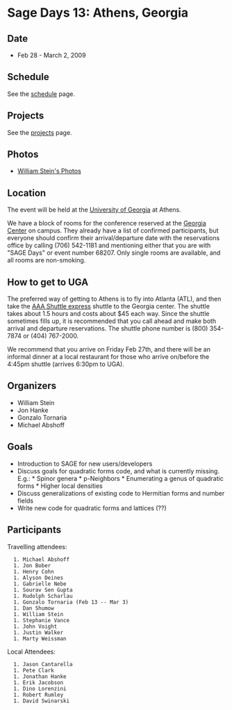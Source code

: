 

# Sage Days 13: Athens, Georgia


## Date

* Feb 28 - March 2, 2009 

## Schedule

See the <a href="/days13/schedule">schedule</a> page. 


## Projects

See the <a href="/days13/projects">projects</a> page. 


## Photos

* <a class="http" href="http://picasaweb.google.com/wstein/SageDays13Georgia">William Stein's Photos</a> 

## Location

The event will be held at the <a class="http" href="http://www.uga.edu/visit/directions.html">University of Georgia</a> at Athens. 

We have a block of rooms for the conference reserved at the <a class="http" href="http://www.georgiacenter.uga.edu/index.phtml">Georgia Center</a> on campus.  They already have a list of confirmed participants, but everyone should confirm their arrival/departure date with the reservations office by calling (706) 542-1181 and mentioning either that you are with "SAGE Days" or event number 68207.  Only single rooms are available, and all rooms are non-smoking. 


## How to get to UGA

The preferred way of getting to Athens is to fly into Atlanta (ATL), and then take the <a class="http" href="http://www.aaaairportexpress.com/routes/athens.html">AAA Shuttle express</a> shuttle to the Georgia center.  The shuttle takes about 1.5 hours and costs about $45 each way.  Since the shuttle sometimes fills up, it is recommended that you call ahead and make both arrival and departure reservations.  The shuttle phone number is (800) 354-7874 or (404) 767-2000. 

We recommend that you arrive on Friday Feb 27th, and there will be an informal dinner at a local restaurant for those who arrive on/before the 4:45pm shuttle (arrives 6:30pm to UGA). 


## Organizers

* William Stein  
* Jon Hanke 
* Gonzalo Tornaria 
* Michael Abshoff 

## Goals

* Introduction to SAGE for new users/developers 
* Discuss goals for quadratic forms code, and what is currently missing. E.g.: 
      * Spinor genera 
      * p-Neighbors 
      * Enumerating a genus of quadratic forms 
      * Higher local densities 
* Discuss generalizations of existing code to Hermitian forms and number fields  
* Write new code for quadratic forms and lattices (??) 

## Participants

Travelling attendees: 

      1. Michael Abshoff 
      1. Jon Bober 
      1. Henry Cohn 
      1. Alyson Deines 
      1. Gabrielle Nebe 
      1. Sourav Sen Gupta 
      1. Rudolph Scharlau 
      1. Gonzalo Tornaria (Feb 13 -- Mar 3) 
      1. Dan Shumow 
      1. William Stein 
      1. Stephanie Vance 
      1. John Voight 
      1. Justin Walker 
      1. Marty Weissman 
Local Attendees: 

      1. Jason Cantarella 
      1. Pete Clark 
      1. Jonathan Hanke 
      1. Erik Jacobson 
      1. Dino Lorenzini 
      1. Robert Rumley 
      1. David Swinarski 
